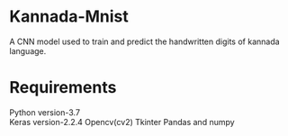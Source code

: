 # Kannada-Mnist
A CNN model used to train and predict the handwritten digits of kannada language.
# Requirements
Python version-3.7	  
Keras version-2.2.4	
Opencv(cv2)	
Tkinter	
Pandas and numpy	
#

